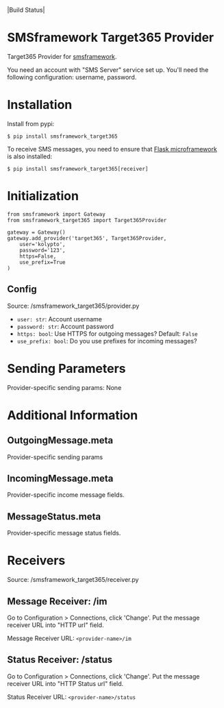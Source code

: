 |Build Status|

SMSframework Target365 Provider
===============================================

Target365 Provider for
[smsframework](https://pypi.python.org/pypi/smsframework/).

You need an account with "SMS Server" service set up. You'll need the
following configuration: username, password.

Installation
============

Install from pypi:

    $ pip install smsframework_target365

To receive SMS messages, you need to ensure that 
[Flask microframework](http://flask.pocoo.org) is also installed:

    $ pip install smsframework_target365[receiver]

Initialization
==============

    from smsframework import Gateway
    from smsframework_target365 import Target365Provider

    gateway = Gateway()
    gateway.add_provider('target365', Target365Provider,
        user='kolypto',
        password='123',
        https=False,
        use_prefix=True
    )

Config
------

Source: /smsframework_target365/provider.py

-  ``user: str``: Account username
-  ``password: str``: Account password
-  ``https: bool``: Use HTTPS for outgoing messages? Default: ``False``
-  ``use_prefix: bool``: Do you use prefixes for incoming messages?

Sending Parameters
==================

Provider-specific sending params: None

Additional Information
======================

OutgoingMessage.meta
--------------------

Provider-specific sending params

IncomingMessage.meta
--------------------

Provider-specific income message fields.

MessageStatus.meta
------------------

Provider-specific message status fields.

Receivers
=========

Source: /smsframework_target365/receiver.py

Message Receiver: /im
---------------------

Go to Configuration > Connections, click 'Change'. Put the message
receiver URL into "HTTP url" field.

Message Receiver URL: ``<provider-name>/im``

Status Receiver: /status
------------------------

Go to Configuration > Connections, click 'Change'. Put the message
receiver URL into "HTTP Status url" field.

Status Receiver URL: ``<provider-name>/status``
